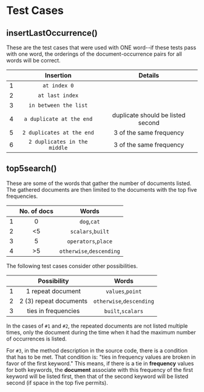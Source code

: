 # Test Cases

## insertLastOccurrence()

These are the test cases that were used with ONE word--if these tests pass with one word, the orderings of the document-occurrence pairs 
for all words will be correct.

|   |Insertion| Details |
|:-:|:-------------:|:-:|
|1|`at index 0`|
|2|`at last index`|
|3|`in between the list`|
|4|`a duplicate at the end`| duplicate should be listed second |
|5|`2 duplicates at the end`| 3 of the same frequency |
|6|`2 duplicates in the middle`| 3 of the same frequency |

## top5search()

These are some of the words that gather the number of documents listed. The gathered documents are then limited to the 
documents with the top five frequencies.

|   |No. of docs| Words |
|:-:|:---:|:-----------:|
|1|0|`dog`,`cat`|
|2|<5|`scalars`,`built`|
|3|5|`operators`,`place`|
|4|>5|`otherwise`,`descending`|

The following test cases consider other possibilities.

|   |Possibility| Words |
|:-:|:---:|:-----------:|
|1|1 repeat document|`values`,`point`|
|2|2 (3) repeat documents|`otherwise`,`descending`|
|3|ties in frequencies|`built`,`scalars`|

In the cases of `#1` and `#2`, the repeated documents are not listed multiple times, only the document during the time when it had 
the maximum number of occurrences is listed.

For `#3`, in the method description in the source code, there is a condition that has to be met. That condition is:
"ties in frequency values are broken in favor of the first keyword." This means, if there is a tie in **frequency** values for both 
keywords,
the **document** associate with this frequency of the first keyword will be listed first, then that of the second keyword will be listed
second (if space in the top five permits).